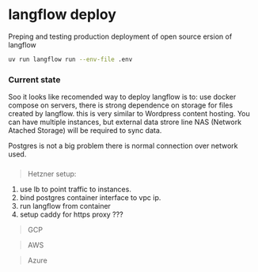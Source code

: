 # langflow deploy

Preping and testing production deployment of open source ersion of langflow

```sh
uv run langflow run --env-file .env
```

### Current state

Soo it looks like recomended way to deploy langflow is to:
use docker compose on servers, there is strong dependence on storage for files created by langflow.
this is very similar to Wordpress content hosting. You can have multiple instances,
but external data strore line NAS (Network Atached Storage) will be required to sync data.

Postgres is not a big problem there is normal connection over network used.

###

 > Hetzner setup:

1. use lb to point traffic to instances.
2. bind postgres container interface to vpc ip.
3. run langflow from container
4. setup caddy for https proxy ???

> GCP

> AWS

> Azure
